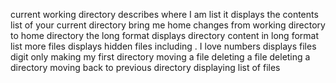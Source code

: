 current working directory describes where I am
list it displays the contents list of your current directory
bring me home changes from working directory to home directory
the long format displays directory content in long format
list more files displays hidden files including .
I love numbers displays files digit only
making my first directory
moving a file
deleting a file
deleting a directory
moving back to previous directory
displaying list of files 
